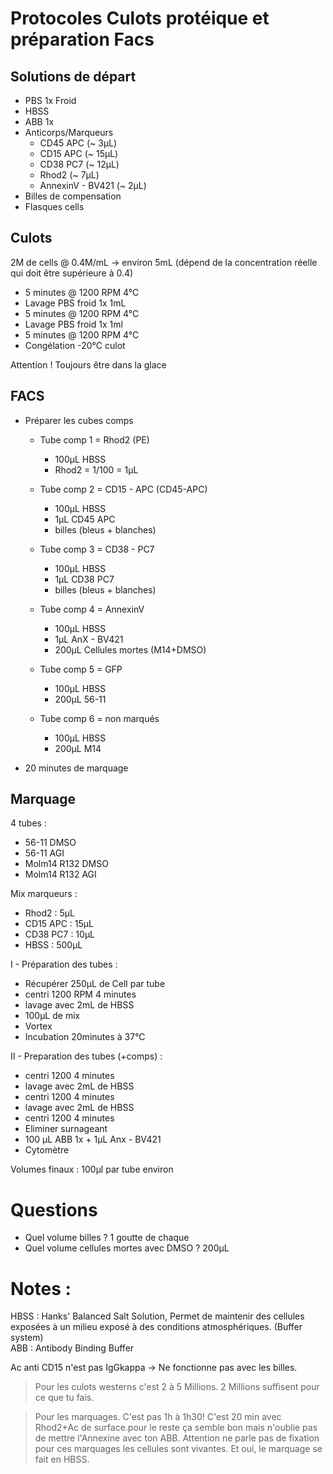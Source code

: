 # Protocoles Culots protéique et préparation Facs

## Solutions de départ

* PBS 1x Froid
* HBSS
* ABB 1x
* Anticorps/Marqueurs
  * CD45 APC (~ 3µL)
  * CD15 APC (~ 15µL)
  * CD38 PC7 (~ 12µL)
  * Rhod2 (~ 7µL)
  * AnnexinV - BV421 (~ 2µL)
* Billes de compensation
* Flasques cells

## Culots

2M de cells @ 0.4M/mL -> environ 5mL (dépend de la concentration réelle qui doit être supérieure à 0.4)

* 5 minutes @ 1200 RPM 4°C
* Lavage PBS froid 1x 1mL
* 5 minutes @ 1200 RPM 4°C
* Lavage PBS froid 1x 1ml
* 5 minutes @ 1200 RPM 4°C
* Congélation -20°C culot

Attention ! Toujours être dans la glace

## FACS

* Préparer les cubes comps
  * Tube comp 1 = Rhod2 (PE)
    * 100µL HBSS
    * Rhod2 = 1/100 = 1µL

  * Tube comp 2 = CD15 - APC (CD45-APC)
    * 100µL HBSS
    * 1µL CD45 APC
    * billes (bleus + blanches)

  * Tube comp 3 = CD38 - PC7
    * 100µL HBSS
    * 1µL CD38 PC7
    * billes (bleus + blanches)

  * Tube comp 4 = AnnexinV
    * 100µL HBSS
    * 1µL AnX - BV421
    * 200µL Cellules mortes (M14+DMSO)

  * Tube comp 5 = GFP
    * 100µL HBSS
    * 200µL 56-11

  * Tube comp 6 = non marqués
    * 100µL HBSS
    * 200µL M14

* 20 minutes de marquage

## Marquage

4 tubes :
  * 56-11 DMSO
  * 56-11 AGI
  * Molm14 R132 DMSO
  * Molm14 R132 AGI

Mix marqueurs :
 * Rhod2 : 5µL
 * CD15 APC : 15µL
 * CD38 PC7 : 10µL
 * HBSS : 500µL

I - Préparation des tubes :
  * Récupérer 250µL de Cell par tube
  * centri 1200 RPM 4 minutes
  * lavage avec 2mL de HBSS
  * 100µL de mix
  * Vortex
  * Incubation 20minutes à 37°C  

II - Preparation des tubes (+comps) :
  * centri 1200 4 minutes
  * lavage avec 2mL de HBSS
  * centri 1200 4 minutes
  * lavage avec 2mL de HBSS
  * centri 1200 4 minutes
  * Eliminer surnageant
  * 100 µL ABB 1x + 1µL Anx - BV421
  * Cytomètre

Volumes finaux : 100µl par tube environ

# Questions

* Quel volume billes ? 1 goutte de chaque
* Quel volume cellules mortes avec DMSO ? 200µL

# Notes :

HBSS : Hanks' Balanced Salt Solution, Permet de maintenir des cellules exposées à un milieu exposé à des conditions atmosphériques. (Buffer system)  
ABB : Antibody Binding Buffer

Ac anti CD15 n'est pas IgGkappa -> Ne fonctionne pas avec les billes.

> Pour les culots westerns c'est 2 à 5 Millions. 2 Millions suffisent pour ce que tu fais.

> Pour les marquages. C'est pas 1h à 1h30! C'est 20 min avec Rhod2+Ac de surface.pour le reste ça semble bon mais n'oublie pas de mettre l'Annexine avec ton ABB. Attention ne parle pas de fixation pour ces marquages les cellules sont vivantes. Et oui, le marquage se fait en HBSS.
